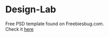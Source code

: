 # Design-Lab
Free PSD template found on Freebiesbug.com.<br>
Check it <a href="http://www.octavianmos.esy.es/projects/portofolio/index.html">here</a>
